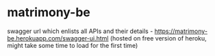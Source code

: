 # matrimony-be

swagger url which enlists all APIs and their details - https://matrimony-be.herokuapp.com/swagger-ui.html
(hosted on free version of heroku, might take some time to load for the first time)
